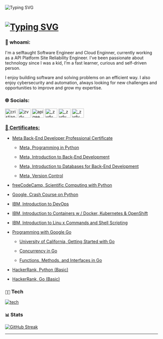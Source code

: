![Typing SVG](https://readme-typing-svg.demolab.com?font=Source+Code+Pro&pause=1500&color=4C566A&width=435&lines=Hey%2C+I'm+zvdy)

[![Typing SVG](https://readme-typing-svg.herokuapp.com?font=&duration=4000&pause=1000&color=3B4252&width=435&lines=Software+Devleoper;Site+Reliability+Engineer;System+Administrator;Ex-Apigee+Global+Subject+Matter+Expert;DevOps+Engineer;Cloud+Engineer)](https://git.io/typing-svg)
===

### 👤 **whoami**:
I'm a selftaught Software Engineer and  Cloud Enginner, currently working as a API Platform Site Reliability Engineer. I've been passionate about technology since I was a kid, I'm a fast learner, curious and self-driven person.

I enjoy building software and solving problems on an efficient way. I also enjoy cybersecurity and automation, always looking for new challenges and opportunities to improve and grow my expertise.


### 🌐 **Socials**:

<p align="left">
<a href="https://linkedin.com/in/cristian-bulzan" target="blank"><img align="center" src="https://raw.githubusercontent.com/rahuldkjain/github-profile-readme-generator/master/src/images/icons/Social/linked-in-alt.svg" alt="cristian-bulzan" height="30" width="40" /></a>
<a href="https://www.leetcode.com/zvdy" target="blank"><img align="center" src="https://raw.githubusercontent.com/rahuldkjain/github-profile-readme-generator/master/src/images/icons/Social/leet-code.svg" alt="zvdy" height="30" width="40" /></a>
<a href=https://www.googlecloudcommunity.com/gc/user/viewprofilepage/user-id/435170 target="blank"><img align="center" src="https://external-content.duckduckgo.com/iu/?u=https%3A%2F%2Fwww.gend.co%2Fhs-fs%2Fhubfs%2Fgcp-logo-cloud.png%3Fwidth%3D730%26name%3Dgcp-logo-cloud.png&f=1&nofb=1&ipt=3503d3aeb22ba14b3d675b4ddea8887213bb9c0621e78d15d69ea3935f3e2362&ipo=images" alt="apigee" height="30" width="40" /></a>
<a href="https://www.hackerrank.com/_zvdy" target="blank"><img align="center" src="https://raw.githubusercontent.com/rahuldkjain/github-profile-readme-generator/master/src/images/icons/Social/hackerearth.svg" alt="_zvdy" height="30" width="40" /></a>
<a href="https://www.hackerrank.com/zvdy" target="blank"><img align="center" src="https://www.svgrepo.com/show/349367/freecodecamp.svg" alt="_zvdy" height="30" width="40" /></a>
<a href="https://hub.docker.com/u/zvdy" target="blank"><img align="center" src="https://www.svgrepo.com/show/349342/docker.svg" alt="_zvdy" height="30" width="40" /></a>                                                                                                                                                                                                       
</p>



### [🌱 **Certificates**:](https://www.linkedin.com/in/cristian-bulzan/details/certifications/)

- [Meta Back-End Developer Professional Certificate](https://www.coursera.org/programs/google-specialization/professional-certificates/meta-back-end-developer)
  - [Meta, Programming in Python](https://www.coursera.org/account/accomplishments/certificate/YYETFKZU6JQZ)

  - [Meta, Introduction to Back-End Development](https://www.coursera.org/account/accomplishments/certificate/M3YVL9H8FCKH)

  - [Meta, Introduction to Databases for Back-End Development](https://www.coursera.org/account/accomplishments/certificate/9ZMMFSXKAE8H)

  - [Meta, Version Control](https://www.coursera.org/account/accomplishments/certificate/H22H5KP9P2GT)

- [freeCodeCamp, Scientific Computing with Python](https://www.freecodecamp.org/certification/zvdy/scientific-computing-with-python-v7)

- [Google, Crash Course on Python](https://www.coursera.org/account/accomplishments/certificate/84RRBH3A4SDY)

- [IBM, Introduction to DevOps](https://www.coursera.org/account/accomplishments/certificate/5LJ2F9EVDXWY)

- [IBM, Introduction to Containers w / Docker, Kubernetes
& OpenShift](https://www.coursera.org/account/accomplishments/certificate/FCSEFTMLTEQP)

- [IBM, Introduction to Linu x Commands and Shell Scripting](https://www.coursera.org/account/accomplishments/certificate/8PX43VJ54SVY)

- [Programming with Google Go](https://www.coursera.org/account/accomplishments/specialization/BVMDZ4TS4MPN)
  - [University of California, Getting Started with Go](https://www.coursera.org/account/accomplishments/verify/WTDHX2A3NPKB)

  - [Concurrency in Go](https://www.coursera.org/account/accomplishments/verify/HTB6MK3VB5X4)

  - [Functions, Methods, and Interfaces in Go](https://www.coursera.org/account/accomplishments/verify/7E6LU56KYKFC)

- [HackerRank, Python (Basic)](https://www.hackerrank.com/certificates/feaeb166202c)
- [HackerRank, Go (Basic)](https://www.hackerrank.com/certificates/3452ab7f91a1)

### `👨‍💻` Tech
[![tech](https://skillicons.dev/icons?i=python,go,rust,js,ts,nodejs,java,mongodb,mysql,postgres,cassandra,docker,kubernetes,linux,grafana,nginx,postman,jenkins,gcp,aws,express,flask,html,css,vscode)](https://skillicons.dev)


### `📊` Stats
[![GitHub Streak](https://streak-stats.demolab.com?user=zvdy&theme=nord&hide_border=true&border_radius=20&hide_current_streak=true)](https://git.io/streak-stats)
****

